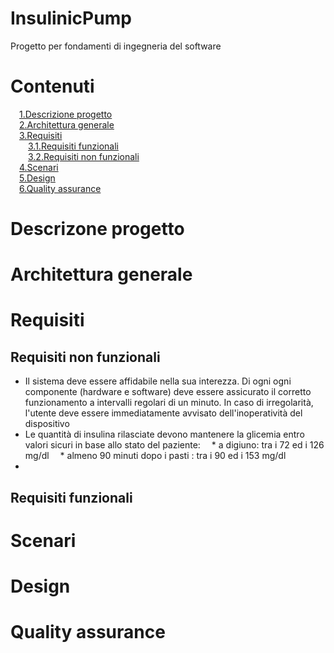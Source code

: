 # InsulinicPump
Progetto per fondamenti di ingegneria del software

# Contenuti
&emsp;[1.Descrizione progetto](#descrizione)  
&emsp;[2.Architettura generale](#architettura)  
&emsp;[3.Requisiti](#requisiti)  
&emsp;&emsp;[3.1.Requisiti funzionali](#rf)  
&emsp;&emsp;[3.2.Requisiti non funzionali](#rnf)  
&emsp;[4.Scenari](#scenari)  
&emsp;[5.Design](#design)  
&emsp;[6.Quality assurance](#qa)  
  

# Descrizone progetto <a name="descrizione"></a>

# Architettura generale <a name="architettura"></a>

# Requisiti <a name="requisiti"></a>

## Requisiti non funzionali <a name="rf"></a>
* Il sistema deve essere affidabile nella sua interezza. Di ogni ogni componente (hardware e software) deve essere assicurato il corretto funzionamento a intervalli  regolari di un minuto. In caso di irregolarità, l'utente deve essere immediatamente avvisato dell'inoperatività del dispositivo
* Le quantità di insulina rilasciate devono mantenere la glicemia entro valori sicuri in base allo stato del paziente:
&emsp;* a digiuno: tra i 72 ed i 126 mg/dl
&emsp;* almeno 90 minuti dopo i pasti : tra i 90 ed i 153 mg/dl  
*

## Requisiti funzionali <a name="rnf"></a>

# Scenari <a name="scenari"></a>

# Design <a name="design"></a>

# Quality assurance <a name="qa"></a>
